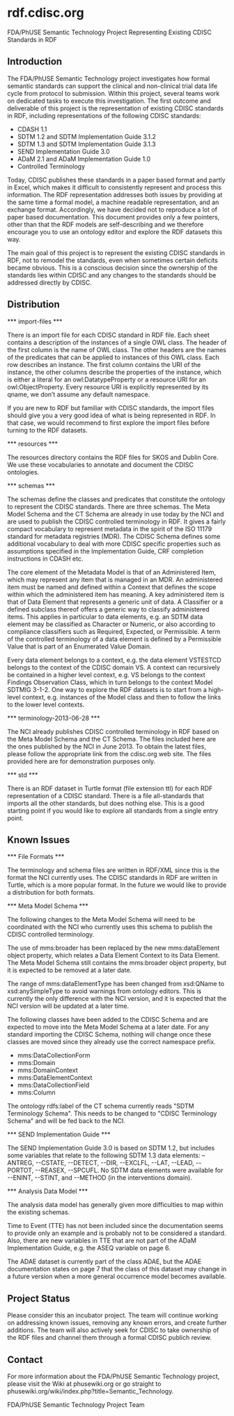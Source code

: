 rdf.cdisc.org
=============

FDA/PhUSE Semantic Technology Project
Representing Existing CDISC Standards in RDF


Introduction
------------

The FDA/PhUSE Semantic Technology project investigates how formal semantic standards can support the clinical and non-clinical trial data life cycle from protocol to submission. Within this project, several teams work on dedicated tasks to execute this investigation. The first outcome and deliverable of this project is the representation of existing CDISC standards in RDF, including representations of the following CDISC standards:

  - CDASH 1.1
  - SDTM 1.2 and SDTM Implementation Guide 3.1.2
  - SDTM 1.3 and SDTM Implementation Guide 3.1.3
  - SEND Implementation Guide 3.0
  - ADaM 2.1 and ADaM Implementation Guide 1.0
  - Controlled Terminology
  
Today, CDISC publishes these standards in a paper based format and partly in Excel, which makes it difficult to consistently represent and process this information. The RDF representation addresses both issues by providing at the same time a formal model, a machine readable representation, and an exchange format. Accordingly, we have decided not to reproduce a lot of paper based documentation. This document provides only a few pointers, other than that the RDF models are self-describing and we therefore encourage you to use an ontology editor and explore the RDF datasets this way.

The main goal of this project is to represent the existing CDISC standards in RDF, not to remodel the standards, even when sometimes certain deficits became obvious. This is a conscious decision since the ownership of the standards lies within CDISC and any changes to the standards should be addressed directly by CDISC.


Distribution
------------

*** import-files ***

There is an import file for each CDISC standard in RDF file. Each sheet contains a description of the instances of a single OWL class. The header of the first column is the name of OWL class. The other headers are the names of the predicates that can be applied to instances of this OWL class. Each row describes an instance. The first column contains the URI of the instance, the other columns describe the properties of the instance, which is either a literal for an owl:DatatypeProperty or a resource URI for an owl:ObjectProperty. Every resource URI is explicitly represented by its qname, we don’t assume any default namespace.


If you are new to RDF but familiar with CDISC standards, the import files should give you a very good idea of what is being represented in RDF. In that case, we would recommend to first explore the import files before turning to the RDF datasets.

*** resources ***

The resources directory contains the RDF files for SKOS and Dublin Core. We use these vocabularies to annotate and document the CDISC ontologies.

*** schemas ***

The schemas define the classes and predicates that constitute the ontology to represent the CDISC standards. There are three schemas. The Meta Model Schema and the CT Schema are already in use today by the NCI and are used to publish the CDISC controlled terminology in RDF. It gives a fairly compact vocabulary to represent metadata in the spirit of the ISO 11179 standard for metadata registries (MDR). The CDISC Schema defines some additional vocabulary to deal with more CDISC specific properties such as assumptions specified in the Implementation Guide, CRF completion instructions in CDASH etc.

The core element of the Metadata Model is that of an Administered Item, which may represent any item that is managed in an MDR. An administered item must be named and defined within a Context that defines the scope within which the administered item has meaning. A key administered item is that of Data Element that represents a generic unit of data. A Classifier or a defined subclass thereof offers a generic way to classify administered items. This applies in particular to data elements, e.g. an SDTM data element may be classified as Character or Numeric, or also according to compliance classifiers such as Required, Expected, or Permissible. A term of the controlled terminology of a data element is defined by a Permissible Value that is part of an Enumerated Value Domain.

Every data element belongs to a context, e.g. the data element VSTESTCD belongs to the context of the CDISC domain VS. A context can recursively be contained in a higher level context, e.g. VS belongs to the context Findings Observation Class, which in turn belongs to the context Model SDTMIG 3-1-2. One way to explore the RDF datasets is to start from a high-level context, e.g. instances of the Model class and then to follow the links to the lower level contexts.

*** terminology-2013-06-28 ***

The NCI already publishes CDISC controlled terminology in RDF based on the Meta Model Schema and the CT Schema. The files included here are the ones published by the NCI in June 2013. To obtain the latest files, please follow the appropriate link from the cdisc.org web site. The files provided here are for demonstration purposes only.

*** std ***

There is an RDF dataset in Turtle format (file extension ttl) for each RDF representation of a CDISC standard. There is a file all-standards that imports all the other standards, but does nothing else. This is a good starting point if you would like to explore all standards from a single entry point.


Known Issues
------------

*** File Formats ***

The terminology and schema files are written in RDF/XML since this is the format the NCI currently uses. The CDISC standards in RDF are written in Turtle, which is a more popular format. In the future we would like to provide a distribution for both formats.

*** Meta Model Schema ***

The following changes to the Meta Model Schema will need to be coordinated with the NCI who currently uses this schema to publish the CDISC controlled terminology.

The use of mms:broader has been replaced by the new mms:dataElement object property, which relates a Data Element Context to its Data Element. The Meta Model Schema still contains the mms:broader object property, but it is expected to be removed at a later date.

The range of mms:dataElementType has been changed from xsd:QName to xsd:anySimpleType to avoid warnings from ontology editors. This is currently the only difference with the NCI version, and it is expected that the NCI version will be updated at a later time.

The following classes have been added to the CDISC Schema and are expected to move into the Meta Model Schema at a later date. For any standard importing the CDISC Schema, nothing will change once these classes are moved since they already use the correct namespace prefix.

  - mms:DataCollectionForm
  - mms:Domain
  - mms:DomainContext
  - mms:DataElementContext
  - mms:DataCollectionField
  - mms:Column

The ontology rdfs:label of the CT schema currently reads "SDTM Terminology Schema". This needs to be changed to "CDISC Terminology Schema" and will be fed back to the NCI.

*** SEND Implementation Guide ***

The SEND Implementation Guide 3.0 is based on SDTM 1.2, but includes some variables that relate to the following SDTM 1.3 data elements: –ANTREG, --CSTATE, --DETECT, --DIR, --EXCLFL, --LAT, --LEAD, --PORTOT, --REASEX, --SPCUFL. No SDTM data elements were available for --ENINT, --STINT, and --METHOD (in the interventions domain).

*** Analysis Data Model ***

The analysis data model has generally given more difficulties to map within the existing schemas.

Time to Event (TTE) has not been included since the documentation seems to provide only an example and is probably not to be considered a standard. Also, there are new variables in TTE that are not part of the ADaM Implementation Guide, e.g. the ASEQ variable on page 6.

The ADAE dataset is currently part of the class ADAE, but the ADAE documentation states on page 7 that the class of this dataset may change in a future version when a more general occurrence model becomes available.


Project Status
--------------

Please consider this an incubator project. The team will continue working on addressing known issues, removing any known errors, and create further additions. The team will also actively seek for CDISC to take ownership of the RDF files and channel them through a formal CDISC publich review.


Contact
-------

For more information about the FDA/PhUSE Semantic Technology project, please visit the Wiki at phusewiki.org or go straight to phusewiki.org/wiki/index.php?title=Semantic_Technology.


FDA/PhUSE Semantic Technology Project Team

